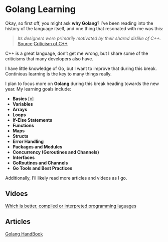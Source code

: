 # Golang Learning

Okay, so first off, you might ask **why Golang**? I’ve been reading into the history of the language itself, and one thing that resonated with me was this: 

> *Its designers were primarily motivated by their shared dislike of C++.*  
> [Source](https://en.wikipedia.org/wiki/Go_(programming_language))  
> [Criticism of C++](https://en.wikipedia.org/wiki/Criticism_of_C%2B%2B)

C++ is a great language, don’t get me wrong, but I share some of the criticisms that many developers also have.

I have little knowledge of Go, but I want to improve that during this break. Continious learning is the key to many things really.

I plan to focus more on **Golang** during this break heading towards the new year. My learning goals include:

- **Basics**  [x]
- **Variables**  
- **Arrays**  
- **Loops**  
- **If-Else Statements**  
- **Functions**  
- **Maps**  
- **Structs**
- **Error Handling**
- **Packages and Modules**
- **Concurrency (Goroutines and Channels)**
- **Interfaces**
- **GoRoutines and Channels**
- **Go Tools and Best Practices**
  

Additionally, I’ll likely read more articles and videos as I go.

## Vidoes
[Which is better, compiled or interpreted programming laguages](https://www.youtube.com/watch?v=1CSPb2q94KQ)


## Articles
[Golang HandBook](https://www.freecodecamp.org/news/learn-golang-handbook/)
